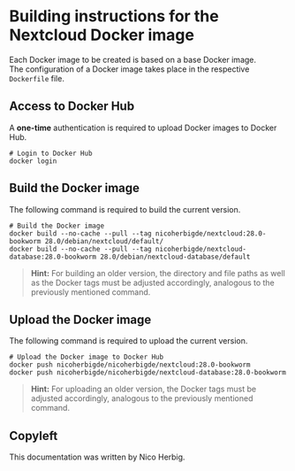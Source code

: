 # Building instructions for the Nextcloud Docker image

Each Docker image to be created is based on a base Docker image.  
The configuration of a Docker image takes place in the respective `Dockerfile` file.

## Access to Docker Hub

A **one-time** authentication is required to upload Docker images to Docker Hub.

```
# Login to Docker Hub
docker login
```

## Build the Docker image

The following command is required to build the current version.

```
# Build the Docker image
docker build --no-cache --pull --tag nicoherbigde/nextcloud:28.0-bookworm 28.0/debian/nextcloud/default/
docker build --no-cache --pull --tag nicoherbigde/nextcloud-database:28.0-bookworm 28.0/debian/nextcloud-database/default
```

> **Hint:** For building an older version, the directory and file paths as well as the Docker tags must be adjusted accordingly, analogous to the previously mentioned command.

## Upload the Docker image

The following command is required to upload the current version.

```
# Upload the Docker image to Docker Hub
docker push nicoherbigde/nicoherbigde/nextcloud:28.0-bookworm
docker push nicoherbigde/nicoherbigde/nextcloud-database:28.0-bookworm
```

> **Hint:** For uploading an older version, the Docker tags must be adjusted accordingly, analogous to the previously mentioned command.

## Copyleft

This documentation was written by Nico Herbig.
